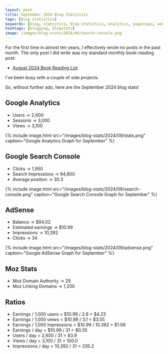 ```yaml
---
layout: post
title: September 2024 Blog Statistics
tags: [blog statistics]
keywords: [blog, statistics, blog statistics, analytics, pageviews, webmaster, webmaster tools, alexa, google]
hashtags: [blogging, blogstats]
image: /images/blog-stats/2024/09/search-console.png
---
```


For the first time in almost ten years, I effectively wrote no posts in the past month. The only post I did write was my standard monthly book-reading post:

* [August 2024 Book Reading List](https://www.joehxblog.com/august-2024-book-reading-list/)

I've been busy with a couple of side projects.

So, without further ado, here are the September 2024 blog stats!

## Google Analytics

* Users &rarr; 2,600
* Sessions &rarr; 3,000
* Views &rarr; 3,100

{% include image.html src="/images/blog-stats/2024/09/stats.png" caption="Google Analytics Graph for September" %}

## Google Search Console

* Clicks &rarr; 1,950
* Search Impressions &rarr; 94,800
* Average position &rarr; 30.3

{% include image.html src="/images/blog-stats/2024/09/search-console.png" caption="Google Search Console Graph for September" %}

## AdSense

* Balance &rarr; $84.02
* Estimated earnings &rarr; $10.99
* Impressions &rarr; 10,392
* Clicks &rarr; 34

{% include image.html src="/images/blog-stats/2024/09/adsense.png" caption="Google AdSense Graph for September" %}

## Moz Stats

* Moz Domain Authority &rarr; 29
* Moz Linking Domains &rarr; 1,200

## Ratios

* Earnings / 1,000 users = $10.99 / 2.6 = $4.23
* Earnings / 1,000 views = $10.99 / 3.1 = $3.55
* Earnings / 1,000 impressions = $10.99 / 10.392 = $1.06
* Earnings / day = $10.99 / 31 = $0.35
* Users / day = 2,600 / 31 = 83.9
* Views / day = 3,100 / 31 = 100.0
* Impressions / day = 10,392 / 31 = 335.2